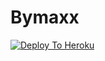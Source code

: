 # Bymaxx

[![Deploy To Heroku](https://media.giphy.com/media/PfhMsDmb7tHd6/giphy.gif)](https://dashboard.heroku.com/new?template=https://github.com/ramadhani892/GOKU)
